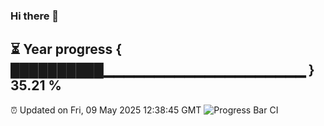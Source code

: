 ### Hi there 👋
⏳ Year progress { ██████████▁▁▁▁▁▁▁▁▁▁▁▁▁▁▁▁▁▁▁▁ } 35.21 %
---
⏰ Updated on Fri, 09 May 2025 12:38:45 GMT
![Progress Bar CI](https://github.com/liununu/liununu/workflows/Progress%20Bar%20CI/badge.svg)
